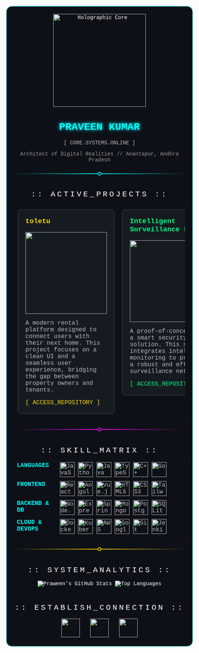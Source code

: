 <div style="background-color: #0D1117; color: #FFFFFF; font-family: 'Courier New', Courier, monospace; border-radius: 15px; padding: 20px; border: 1px solid #00FFFF;">

<div align="center">
  <img src="https://media.giphy.com/media/v1.Y2lkPTc5MGI3NjExZ2Y1d3d0bmhheGd6cmNqd3B2eHFpNWg4eGNvMmk1aDc0eG96NXB2eSZlcD12MV9pbnRlcm5hbF9naWZfYnlfaWQmY3Q9Zw/l41lI4bYmcsPJX9Go/giphy.gif" width="250px" alt="Holographic Core">
  <h1 style="color: #00FFFF; text-shadow: 0 0 10px #00FFFF;">PRAVEEN KUMAR</h1>
  <p style="color: #BBBBBB;">[ CORE.SYSTEMS.ONLINE ]</p>
  <p style="color: #999999;">Architect of Digital Realities // Anantapur, Andhra Pradesh</p>
</div>

<svg width="100%" height="30">
  <defs>
    <linearGradient id="grad1" x1="0%" y1="0%" x2="100%" y2="0%">
      <stop offset="0%" style="stop-color:#0D1117;stop-opacity:1" />
      <stop offset="50%" style="stop-color:#00FFFF;stop-opacity:1" />
      <stop offset="100%" style="stop-color:#0D1117;stop-opacity:1" />
    </linearGradient>
  </defs>
  <rect x="0" y="14" width="100%" height="2" fill="url(#grad1)" />
  <circle cx="50%" cy="15" r="5" fill="#00FFFF" />
  <circle cx="50%" cy="15" r="3" fill="#0D1117" />
</svg>

<h2 align="center" style="color: #FFFFFF; font-weight: 100; letter-spacing: 5px;">:: ACTIVE_PROJECTS ::</h2>

<table width="100%">
  <tr>
    <td width="50%" valign="top" style="padding: 10px;">
      <div style="border: 1px solid #444; border-radius: 10px; padding: 20px; background-color: #161B22;">
        <h3 style="color: #FFD700; margin-top: 0;">toletu</h3>
        <div align="center">
          <img src="https://media.giphy.com/media/v1.Y2lkPTc5MGI3NjExaGNuc2VhdTZxZW1uOXNtYmZtcWJiN3k3ZDNpc2h3eDNjc3owZXRyZiZlcD12MV9pbnRlcm5hbF9naWZfYnlfaWQmY3Q9Zw/3oEjI5Vt66B2F3x2p2/giphy.gif" width="220px" alt="ToLetu Project Animation">
        </div>
        <p style="color: #BBBBBB;">A modern rental platform designed to connect users with their next home. This project focuses on a clean UI and a seamless user experience, bridging the gap between property owners and tenants.</p>
        <a href="https://github.com/Praween-em/toletu" style="color: #FFD700; text-decoration: none;">[ ACCESS_REPOSITORY ]</a>
      </div>
    </td>
    <td width="50%" valign="top" style="padding: 10px;">
      <div style="border: 1px solid #444; border-radius: 10px; padding: 20px; background-color: #161B22;">
        <h3 style="color: #00FF7F; margin-top: 0;">Intelligent Surveillance System</h3>
        <div align="center">
          <img src="https://media.giphy.com/media/v1.Y2lkPTc5MGI3NjExM3Z2azBvMG1lczJ0aWQ3MzRyaXdwM25jaThwNTYwM25hMDcwdXN3dSZlcD12MV9pbnRlcm5hbF9naWZfYnlfaWQmY3Q9Zw/11gZBGuD3T2p2w/giphy.gif" width="220px" alt="Surveillance Project Animation">
        </div>
        <p style="color: #BBBBBB;">A proof-of-concept for a smart security solution. This system integrates intelligent monitoring to provide a robust and efficient surveillance network.</p>
        <a href="https://github.com/Praween-em/Intelligent-Surveillance-System" style="color: #00FF7F; text-decoration: none;">[ ACCESS_REPOSITORY ]</a>
      </div>
    </td>
  </tr>
</table>

<svg width="100%" height="30">
  <defs>
    <linearGradient id="grad2" x1="0%" y1="0%" x2="100%" y2="0%">
      <stop offset="0%" style="stop-color:#0D1117;stop-opacity:1" />
      <stop offset="50%" style="stop-color:#FF00FF;stop-opacity:1" />
      <stop offset="100%" style="stop-color:#0D1117;stop-opacity:1" />
    </linearGradient>
  </defs>
  <rect x="0" y="14" width="100%" height="2" fill="url(#grad2)" />
  <circle cx="50%" cy="15" r="5" fill="#FF00FF" />
  <circle cx="50%" cy="15" r="3" fill="#0D1117" />
</svg>

<h2 align="center" style="color: #FFFFFF; font-weight: 100; letter-spacing: 5px;">:: SKILL_MATRIX ::</h2>

<table width="100%" style="color: #BBBBBB; border-spacing: 15px;">
  <tr>
    <td width="25%" valign="top"><b style="color: #00FFFF;">LANGUAGES</b></td>
    <td>
      <img src="https://cdn.jsdelivr.net/gh/devicons/devicon@latest/icons/javascript/javascript-original.svg" title="JavaScript" alt="JavaScript" width="40"/>
      <img src="https://cdn.jsdelivr.net/gh/devicons/devicon@latest/icons/python/python-original.svg" title="Python" alt="Python" width="40"/>
      <img src="https://cdn.jsdelivr.net/gh/devicons/devicon@latest/icons/java/java-original.svg" title="Java" alt="Java" width="40"/>
      <img src="https://cdn.jsdelivr.net/gh/devicons/devicon@latest/icons/typescript/typescript-original.svg" title="TypeScript" alt="TypeScript" width="40"/>
      <img src="https://cdn.jsdelivr.net/gh/devicons/devicon@latest/icons/cplusplus/cplusplus-original.svg" title="C++" alt="C++" width="40"/>
      <img src="https://cdn.jsdelivr.net/gh/devicons/devicon@latest/icons/go/go-original-wordmark.svg" title="Go" alt="Go" width="40"/>
    </td>
  </tr>
  <tr>
    <td valign="top"><b style="color: #00FFFF;">FRONTEND</b></td>
    <td>
      <img src="https://cdn.jsdelivr.net/gh/devicons/devicon@latest/icons/react/react-original.svg" title="React" alt="React" width="40"/>
      <img src="https://cdn.jsdelivr.net/gh/devicons/devicon@latest/icons/angular/angular-original.svg" title="Angular" alt="Angular" width="40"/>
      <img src="https://cdn.jsdelivr.net/gh/devicons/devicon@latest/icons/vuejs/vuejs-original.svg" title="Vue.js" alt="Vue.js" width="40"/>
      <img src="https://cdn.jsdelivr.net/gh/devicons/devicon@latest/icons/html5/html5-original.svg" title="HTML5" alt="HTML5" width="40"/>
      <img src="https://cdn.jsdelivr.net/gh/devicons/devicon@latest/icons/css3/css3-original.svg" title="CSS3" alt="CSS3" width="40"/>
      <img src="https://cdn.jsdelivr.net/gh/devicons/devicon@latest/icons/tailwindcss/tailwindcss-original.svg" title="Tailwind CSS" alt="Tailwind CSS" width="40"/>
    </td>
  </tr>
  <tr>
    <td valign="top"><b style="color: #00FFFF;">BACKEND & DB</b></td>
    <td>
      <img src="https://cdn.jsdelivr.net/gh/devicons/devicon@latest/icons/nodejs/nodejs-original-wordmark.svg" title="Node.js" alt="Node.js" width="40"/>
      <img src="https://cdn.jsdelivr.net/gh/devicons/devicon@latest/icons/express/express-original-wordmark.svg" title="Express" alt="Express" width="40"/>
      <img src="https://cdn.jsdelivr.net/gh/devicons/devicon@latest/icons/spring/spring-original.svg" title="Spring" alt="Spring" width="40"/>
      <img src="https://cdn.jsdelivr.net/gh/devicons/devicon@latest/icons/mongodb/mongodb-original.svg" title="MongoDB" alt="MongoDB" width="40"/>
      <img src="https://cdn.jsdelivr.net/gh/devicons/devicon@latest/icons/postgresql/postgresql-original.svg" title="PostgreSQL" alt="PostgreSQL" width="40"/>
      <img src="https://cdn.jsdelivr.net/gh/devicons/devicon@latest/icons/sqlite/sqlite-original.svg" title="SQLite" alt="SQLite" width="40"/>
    </td>
  </tr>
    <tr>
    <td valign="top"><b style="color: #00FFFF;">CLOUD & DEVOPS</b></td>
    <td>
      <img src="https://cdn.jsdelivr.net/gh/devicons/devicon@latest/icons/docker/docker-original.svg" title="Docker" alt="Docker" width="40"/>
      <img src="https://cdn.jsdelivr.net/gh/devicons/devicon@latest/icons/kubernetes/kubernetes-original.svg" title="Kubernetes" alt="Kubernetes" width="40"/>
      <img src="https://cdn.jsdelivr.net/gh/devicons/devicon@latest/icons/amazonwebservices/amazonwebservices-original-wordmark.svg" title="AWS" alt="AWS" width="40"/>
      <img src="https://cdn.jsdelivr.net/gh/devicons/devicon@latest/icons/googlecloud/googlecloud-original.svg" title="Google Cloud" alt="Google Cloud" width="40"/>
      <img src="https://cdn.jsdelivr.net/gh/devicons/devicon@latest/icons/git/git-original.svg" title="Git" alt="Git" width="40"/>
      <img src="https://cdn.jsdelivr.net/gh/devicons/devicon@latest/icons/jenkins/jenkins-original.svg" title="Jenkins" alt="Jenkins" width="40"/>
    </td>
  </tr>
</table>

<svg width="100%" height="30">
  <defs>
    <linearGradient id="grad3" x1="0%" y1="0%" x2="100%" y2="0%">
      <stop offset="0%" style="stop-color:#0D1117;stop-opacity:1" />
      <stop offset="50%" style="stop-color:#FFD700;stop-opacity:1" />
      <stop offset="100%" style="stop-color:#0D1117;stop-opacity:1" />
    </linearGradient>
  </defs>
  <rect x="0" y="14" width="100%" height="2" fill="url(#grad3)" />
  <circle cx="50%" cy="15" r="5" fill="#FFD700" />
  <circle cx="50%" cy="15" r="3" fill="#0D1117" />
</svg>

<h2 align="center" style="color: #FFFFFF; font-weight: 100; letter-spacing: 5px;">:: SYSTEM_ANALYTICS ::</h2>

<div align="center">
  <img src="https://github-readme-stats.vercel.app/api?username=Praween-em&show_icons=true&theme=transparent&bg_color=0D1117&title_color=00FFFF&text_color=BBBBBB&icon_color=00FFFF&border_color=444&border_radius=10" alt="Praween's GitHub Stats" />
  <img src="https://github-readme-stats.vercel.app/api/top-langs/?username=Praween-em&layout=compact&theme=transparent&bg_color=0D1117&title_color=00FFFF&text_color=BBBBBB&border_color=444&border_radius=10" alt="Top Languages" />
</div>

<br>

<div align="center">
  <h2 style="color: #FFFFFF; font-weight: 100; letter-spacing: 5px;">:: ESTABLISH_CONNECTION ::</h2>
  <a href="https://www.linkedin.com/in/praveen-kumar-a00420280/" target="_blank" style="margin: 0 10px;"><img src="https://img.icons8.com/plasticine/100/000000/linkedin.png" width="50px" alt="LinkedIn"/></a>
  <a href="mailto:your-email@example.com" style="margin: 0 10px;"><img src="https://img.icons8.com/plasticine/100/000000/new-post.png" width="50px" alt="Email"/></a>
  <a href="https://twitter.com/your_twitter_handle" target="_blank" style="margin: 0 10px;"><img src="https://img.icons8.com/plasticine/100/000000/twitter.png" width="50px" alt="Twitter"/></a>
</div>

</div>
